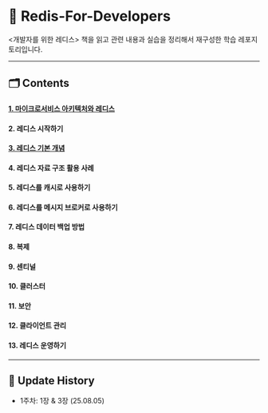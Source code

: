 # 📕 Redis-For-Developers
<개발자를 위한 레디스> 책을 읽고 관련 내용과 실습을 정리해서 재구성한 학습 레포지토리입니다.

---
## 🗂️ Contents
#### [1. 마이크로서비스 아키텍처와 레디스](/chapter-01/)
#### 2. 레디스 시작하기
#### [3. 레디스 기본 개념](/chapter-03/)
#### 4. 레디스 자료 구조 활용 사례
#### 5. 레디스를 캐시로 사용하기
#### 6. 레디스를 메시지 브로커로 사용하기
#### 7. 레디스 데이터 백업 방법
#### 8. 복제
#### 9. 센티널
#### 10. 클러스터
#### 11. 보안
#### 12. 클라이언트 관리
#### 13. 레디스 운영하기




---
## 📍 Update History
- 1주차: 1장 & 3장 (25.08.05)